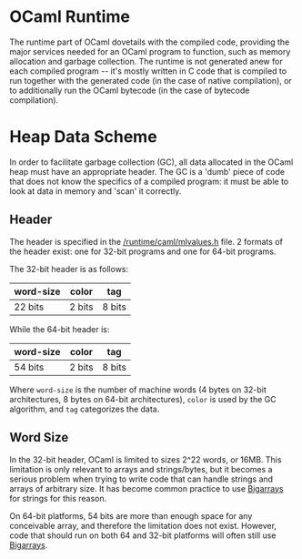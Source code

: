 # OCaml Runtime

The runtime part of OCaml dovetails with the compiled code,
providing the major services needed for an OCaml program to function,
such as memory allocation and garbage collection.
The runtime is not generated anew for each compiled program --
it's mostly written in C code that is compiled to run together with
the generated code (in the case of native compilation),
or to additionally run the OCaml bytecode (in the case of bytecode compilation).

# Heap Data Scheme

In order to facilitate garbage collection (GC),
all data allocated in the OCaml heap must have an appropriate header.
The GC is a 'dumb' piece of code that does not know
the specifics of a compiled program: it must be able to look at data in memory and
'scan' it correctly.

## Header

The header is specified in the
[/runtime/caml/mlvalues.h](https://github.com/ocaml/ocaml/blob/trunk/runtime/caml/mlvalues.h)
file.
2 formats of the header exist: one for 32-bit programs
and one for 64-bit programs.

The 32-bit header is as follows:

| word-size | color | tag |
| --- | --- | --- |
| 22 bits | 2 bits | 8 bits |

While the 64-bit header is:

| word-size | color | tag |
| --- | --- | --- |
| 54 bits | 2 bits | 8 bits |

Where `word-size` is the number of machine words
(4 bytes on 32-bit architectures, 8 bytes on 64-bit architectures),
`color` is used by the GC algorithm, and `tag` categorizes the data.

## Word Size

In the 32-bit header, OCaml is limited to sizes 2^22 words,
or 16MB.
This limitation is only relevant to arrays and strings/bytes,
but it becomes a serious problem when trying to write code that can
handle strings and arrays of arbitrary size.
It has become common practice to use [Bigarrays]
for strings for this reason.

On 64-bit platforms, 54 bits are more than enough space for any conceivable
array, and therefore the limitation does not exist.
However, code that should run on both 64 and 32-bit platforms will often
still use [Bigarrays].

[Bigarrays]: bigarray.md
